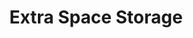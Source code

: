---
title: "Extra Space Storage"
url: /portland/extra-space-storage-northwest-22nd-avenue/
shop: Mieten
---